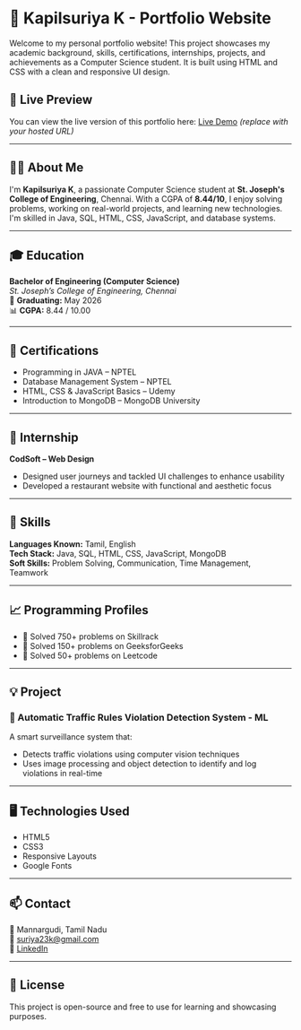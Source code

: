 # 💼 Kapilsuriya K - Portfolio Website

Welcome to my personal portfolio website! This project showcases my academic background, skills, certifications, internships, projects, and achievements as a Computer Science student. It is built using HTML and CSS with a clean and responsive UI design.

## 🔗 Live Preview

You can view the live version of this portfolio here: [Live Demo](#) *(replace with your hosted URL)*

---

## 🧑‍💻 About Me

I'm **Kapilsuriya K**, a passionate Computer Science student at **St. Joseph's College of Engineering**, Chennai. With a CGPA of **8.44/10**, I enjoy solving problems, working on real-world projects, and learning new technologies. I'm skilled in Java, SQL, HTML, CSS, JavaScript, and database systems.

---

## 🎓 Education

**Bachelor of Engineering (Computer Science)**  
*St. Joseph’s College of Engineering, Chennai*  
📅 **Graduating:** May 2026  
📊 **CGPA:** 8.44 / 10.00

---

## 📜 Certifications

- Programming in JAVA – NPTEL  
- Database Management System – NPTEL  
- HTML, CSS & JavaScript Basics – Udemy  
- Introduction to MongoDB – MongoDB University

---

## 💼 Internship

**CodSoft – Web Design**  
- Designed user journeys and tackled UI challenges to enhance usability  
- Developed a restaurant website with functional and aesthetic focus

---

## 🔧 Skills

**Languages Known:** Tamil, English  
**Tech Stack:** Java, SQL, HTML, CSS, JavaScript, MongoDB  
**Soft Skills:** Problem Solving, Communication, Time Management, Teamwork

---

## 📈 Programming Profiles

- 🔹 Solved 750+ problems on Skillrack  
- 🔹 Solved 150+ problems on GeeksforGeeks  
- 🔹 Solved 50+ problems on Leetcode

---

## 💡 Project

### 🚦 Automatic Traffic Rules Violation Detection System - ML
A smart surveillance system that:
- Detects traffic violations using computer vision techniques  
- Uses image processing and object detection to identify and log violations in real-time

---

## 🖥️ Technologies Used

- HTML5  
- CSS3  
- Responsive Layouts  
- Google Fonts  

---

## 📫 Contact

📍 Mannargudi, Tamil Nadu  
📧 suriya23k@gmail.com  
🔗 [LinkedIn](https://www.linkedin.com/in/kapilsuriya)

---

## 📝 License

This project is open-source and free to use for learning and showcasing purposes.
